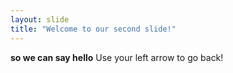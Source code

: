 ```yaml
---
layout: slide
title: "Welcome to our second slide!"
---
```

**so we can say hello**
Use your left arrow to go back!
